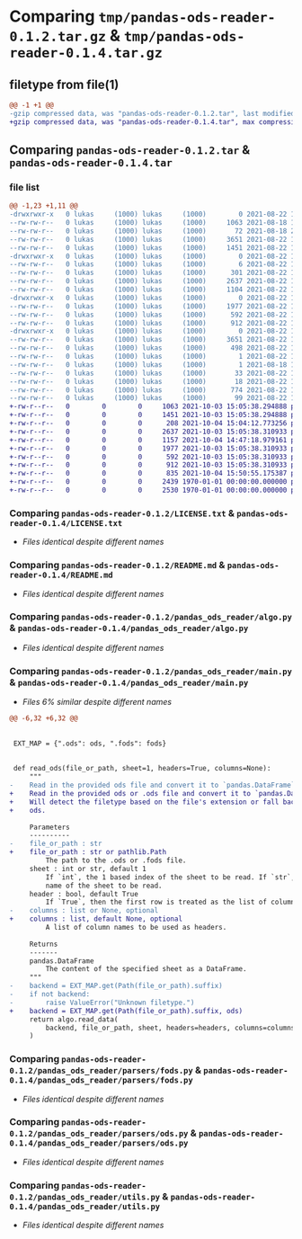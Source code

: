 # Comparing `tmp/pandas-ods-reader-0.1.2.tar.gz` & `tmp/pandas-ods-reader-0.1.4.tar.gz`

## filetype from file(1)

```diff
@@ -1 +1 @@
-gzip compressed data, was "pandas-ods-reader-0.1.2.tar", last modified: Sun Aug 22 17:58:25 2021, max compression
+gzip compressed data, was "pandas-ods-reader-0.1.4.tar", max compression
```

## Comparing `pandas-ods-reader-0.1.2.tar` & `pandas-ods-reader-0.1.4.tar`

### file list

```diff
@@ -1,23 +1,11 @@
-drwxrwxr-x   0 lukas     (1000) lukas     (1000)        0 2021-08-22 17:58:25.634420 pandas-ods-reader-0.1.2/
--rw-rw-r--   0 lukas     (1000) lukas     (1000)     1063 2021-08-18 15:35:36.000000 pandas-ods-reader-0.1.2/LICENSE.txt
--rw-rw-r--   0 lukas     (1000) lukas     (1000)       72 2021-08-18 22:36:55.000000 pandas-ods-reader-0.1.2/MANIFEST.in
--rw-rw-r--   0 lukas     (1000) lukas     (1000)     3651 2021-08-22 17:58:25.634420 pandas-ods-reader-0.1.2/PKG-INFO
--rw-rw-r--   0 lukas     (1000) lukas     (1000)     1451 2021-08-22 16:57:26.000000 pandas-ods-reader-0.1.2/README.md
-drwxrwxr-x   0 lukas     (1000) lukas     (1000)        0 2021-08-22 17:58:25.630421 pandas-ods-reader-0.1.2/pandas_ods_reader/
--rw-rw-r--   0 lukas     (1000) lukas     (1000)        6 2021-08-22 17:54:49.000000 pandas-ods-reader-0.1.2/pandas_ods_reader/VERSION
--rw-rw-r--   0 lukas     (1000) lukas     (1000)      301 2021-08-22 17:44:29.000000 pandas-ods-reader-0.1.2/pandas_ods_reader/__init__.py
--rw-rw-r--   0 lukas     (1000) lukas     (1000)     2637 2021-08-22 16:06:36.000000 pandas-ods-reader-0.1.2/pandas_ods_reader/algo.py
--rw-rw-r--   0 lukas     (1000) lukas     (1000)     1104 2021-08-22 16:06:36.000000 pandas-ods-reader-0.1.2/pandas_ods_reader/main.py
-drwxrwxr-x   0 lukas     (1000) lukas     (1000)        0 2021-08-22 17:58:25.634420 pandas-ods-reader-0.1.2/pandas_ods_reader/parsers/
--rw-rw-r--   0 lukas     (1000) lukas     (1000)     1977 2021-08-22 16:06:36.000000 pandas-ods-reader-0.1.2/pandas_ods_reader/parsers/fods.py
--rw-rw-r--   0 lukas     (1000) lukas     (1000)      592 2021-08-22 16:06:36.000000 pandas-ods-reader-0.1.2/pandas_ods_reader/parsers/ods.py
--rw-rw-r--   0 lukas     (1000) lukas     (1000)      912 2021-08-22 16:06:36.000000 pandas-ods-reader-0.1.2/pandas_ods_reader/utils.py
-drwxrwxr-x   0 lukas     (1000) lukas     (1000)        0 2021-08-22 17:58:25.634420 pandas-ods-reader-0.1.2/pandas_ods_reader.egg-info/
--rw-rw-r--   0 lukas     (1000) lukas     (1000)     3651 2021-08-22 17:58:25.000000 pandas-ods-reader-0.1.2/pandas_ods_reader.egg-info/PKG-INFO
--rw-rw-r--   0 lukas     (1000) lukas     (1000)      498 2021-08-22 17:58:25.000000 pandas-ods-reader-0.1.2/pandas_ods_reader.egg-info/SOURCES.txt
--rw-rw-r--   0 lukas     (1000) lukas     (1000)        1 2021-08-22 17:58:25.000000 pandas-ods-reader-0.1.2/pandas_ods_reader.egg-info/dependency_links.txt
--rw-rw-r--   0 lukas     (1000) lukas     (1000)        1 2021-08-18 15:43:45.000000 pandas-ods-reader-0.1.2/pandas_ods_reader.egg-info/not-zip-safe
--rw-rw-r--   0 lukas     (1000) lukas     (1000)       33 2021-08-22 17:58:25.000000 pandas-ods-reader-0.1.2/pandas_ods_reader.egg-info/requires.txt
--rw-rw-r--   0 lukas     (1000) lukas     (1000)       18 2021-08-22 17:58:25.000000 pandas-ods-reader-0.1.2/pandas_ods_reader.egg-info/top_level.txt
--rw-rw-r--   0 lukas     (1000) lukas     (1000)      774 2021-08-22 17:58:25.634420 pandas-ods-reader-0.1.2/setup.cfg
--rw-rw-r--   0 lukas     (1000) lukas     (1000)       99 2021-08-22 16:46:27.000000 pandas-ods-reader-0.1.2/setup.py
+-rw-r--r--   0        0        0     1063 2021-10-03 15:05:38.294888 pandas-ods-reader-0.1.4/LICENSE.txt
+-rw-r--r--   0        0        0     1451 2021-10-03 15:05:38.294888 pandas-ods-reader-0.1.4/README.md
+-rw-r--r--   0        0        0      208 2021-10-04 15:04:12.773256 pandas-ods-reader-0.1.4/pandas_ods_reader/__init__.py
+-rw-r--r--   0        0        0     2637 2021-10-03 15:05:38.310933 pandas-ods-reader-0.1.4/pandas_ods_reader/algo.py
+-rw-r--r--   0        0        0     1157 2021-10-04 14:47:18.979161 pandas-ods-reader-0.1.4/pandas_ods_reader/main.py
+-rw-r--r--   0        0        0     1977 2021-10-03 15:05:38.310933 pandas-ods-reader-0.1.4/pandas_ods_reader/parsers/fods.py
+-rw-r--r--   0        0        0      592 2021-10-03 15:05:38.310933 pandas-ods-reader-0.1.4/pandas_ods_reader/parsers/ods.py
+-rw-r--r--   0        0        0      912 2021-10-03 15:05:38.310933 pandas-ods-reader-0.1.4/pandas_ods_reader/utils.py
+-rw-r--r--   0        0        0      835 2021-10-04 15:50:55.175387 pandas-ods-reader-0.1.4/pyproject.toml
+-rw-r--r--   0        0        0     2439 1970-01-01 00:00:00.000000 pandas-ods-reader-0.1.4/setup.py
+-rw-r--r--   0        0        0     2530 1970-01-01 00:00:00.000000 pandas-ods-reader-0.1.4/PKG-INFO
```

### Comparing `pandas-ods-reader-0.1.2/LICENSE.txt` & `pandas-ods-reader-0.1.4/LICENSE.txt`

 * *Files identical despite different names*

### Comparing `pandas-ods-reader-0.1.2/README.md` & `pandas-ods-reader-0.1.4/README.md`

 * *Files identical despite different names*

### Comparing `pandas-ods-reader-0.1.2/pandas_ods_reader/algo.py` & `pandas-ods-reader-0.1.4/pandas_ods_reader/algo.py`

 * *Files identical despite different names*

### Comparing `pandas-ods-reader-0.1.2/pandas_ods_reader/main.py` & `pandas-ods-reader-0.1.4/pandas_ods_reader/main.py`

 * *Files 6% similar despite different names*

```diff
@@ -6,32 +6,32 @@
 
 
 EXT_MAP = {".ods": ods, ".fods": fods}
 
 
 def read_ods(file_or_path, sheet=1, headers=True, columns=None):
     """
-    Read in the provided ods file and convert it to `pandas.DataFrame`.
+    Read in the provided ods or .ods file and convert it to `pandas.DataFrame`.
+    Will detect the filetype based on the file's extension or fall back to
+    ods.
 
     Parameters
     ----------
-    file_or_path : str
+    file_or_path : str or pathlib.Path
         The path to the .ods or .fods file.
     sheet : int or str, default 1
         If `int`, the 1 based index of the sheet to be read. If `str`, the
         name of the sheet to be read.
     header : bool, default True
         If `True`, then the first row is treated as the list of column names.
-    columns : list or None, optional
+    columns : list, default None, optional
         A list of column names to be used as headers.
 
     Returns
     -------
     pandas.DataFrame
         The content of the specified sheet as a DataFrame.
     """
-    backend = EXT_MAP.get(Path(file_or_path).suffix)
-    if not backend:
-        raise ValueError("Unknown filetype.")
+    backend = EXT_MAP.get(Path(file_or_path).suffix, ods)
     return algo.read_data(
         backend, file_or_path, sheet, headers=headers, columns=columns
     )
```

### Comparing `pandas-ods-reader-0.1.2/pandas_ods_reader/parsers/fods.py` & `pandas-ods-reader-0.1.4/pandas_ods_reader/parsers/fods.py`

 * *Files identical despite different names*

### Comparing `pandas-ods-reader-0.1.2/pandas_ods_reader/parsers/ods.py` & `pandas-ods-reader-0.1.4/pandas_ods_reader/parsers/ods.py`

 * *Files identical despite different names*

### Comparing `pandas-ods-reader-0.1.2/pandas_ods_reader/utils.py` & `pandas-ods-reader-0.1.4/pandas_ods_reader/utils.py`

 * *Files identical despite different names*

